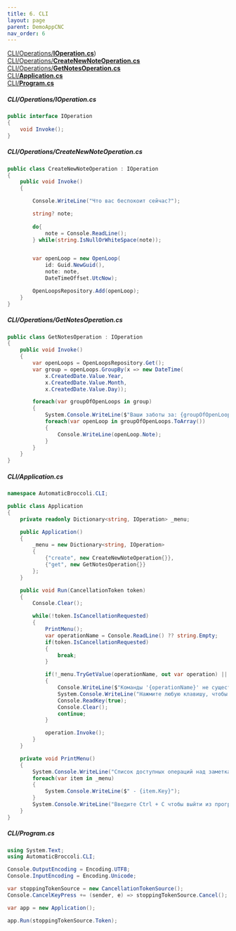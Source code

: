 ```yaml
---
title: 6. CLI
layout: page
parent: DemoAppCNC
nav_order: 6
---
```

[CLI/Operations/**IOperation.cs**](#clioperationsioperationcs))  
[CLI/Operations/**CreateNewNoteOperation.cs**](#clioperationscreatenewnoteoperationcs)  
[CLI/Operations/**GetNotesOperation.cs**](#clioperationsgetnotesoperationcs)  
[CLI/**Application.cs**](#cliapplicationcs)  
[CLI/**Program.cs**](#cliprogramcs)  

##### CLI/Operations/IOperation.cs
```csharp
public interface IOperation
{
    void Invoke();
}
```

##### CLI/Operations/CreateNewNoteOperation.cs
```csharp
public class CreateNewNoteOperation : IOperation
{
    public void Invoke()
    {

        Console.WriteLine("Что вас беспокоит сейчас?");

        string? note;
        
        do{
            note = Console.ReadLine();
        } while(string.IsNullOrWhiteSpace(note));


        var openLoop = new OpenLoop(
            id: Guid.NewGuid(),
            note: note,
            DateTimeOffset.UtcNow);

        OpenLoopsRepository.Add(openLoop);
    }
}

```

##### CLI/Operations/GetNotesOperation.cs
```csharp
public class GetNotesOperation : IOperation
{
    public void Invoke()
    {
        var openLoops = OpenLoopsRepository.Get();
        var group = openLoops.GroupBy(x => new DateTime(
            x.CreatedDate.Value.Year,
            x.CreatedDate.Value.Month, 
            x.CreatedDate.Value.Day));

        foreach(var groupOfOpenLoops in group)
        {
            System.Console.WriteLine($"Ваши заботы за: {groupOfOpenLoops.Key:dd.MM.yyyy}");
            foreach(var openLoop in groupOfOpenLoops.ToArray())
            {
                Console.WriteLine(openLoop.Note);
            }
        }
    }
}

```

##### CLI/Application.cs
```csharp
namespace AutomaticBroccoli.CLI;

public class Application
{
    private readonly Dictionary<string, IOperation> _menu;

    public Application()
    {
        _menu = new Dictionary<string, IOperation>
        {
            {"create", new CreateNewNoteOperation{}},
            {"get", new GetNotesOperation{}}
        };
    }

    public void Run(CancellationToken token)
    {
        Console.Clear();

        while(!token.IsCancellationRequested)
        {
            PrintMenu();
            var operationName = Console.ReadLine() ?? string.Empty;
            if(token.IsCancellationRequested)
            {
                break;
            }

            if(!_menu.TryGetValue(operationName, out var operation) || operation is null)
            {
                Console.WriteLine($"Команды '{operationName}' не существует");
                System.Console.WriteLine("Нажмите любую клавишу, чтобы продолжить");
                Console.ReadKey(true);
                Console.Clear();
                continue;
            }

            operation.Invoke();
        }
    }

    private void PrintMenu()
    {
        System.Console.WriteLine("Список доступных операций над заметками");
        foreach(var item in _menu)
        {
            System.Console.WriteLine($" - {item.Key}");
        }
        System.Console.WriteLine("Введите Ctrl + C чтобы выйти из программы");
    }
}
```

##### CLI/Program.cs
```csharp
using System.Text;
using AutomaticBroccoli.CLI;

Console.OutputEncoding = Encoding.UTF8;
Console.InputEncoding = Encoding.Unicode;

var stoppingTokenSource = new CancellationTokenSource();
Console.CancelKeyPress += (sender, e) => stoppingTokenSource.Cancel();

var app = new Application();

app.Run(stoppingTokenSource.Token);
```
